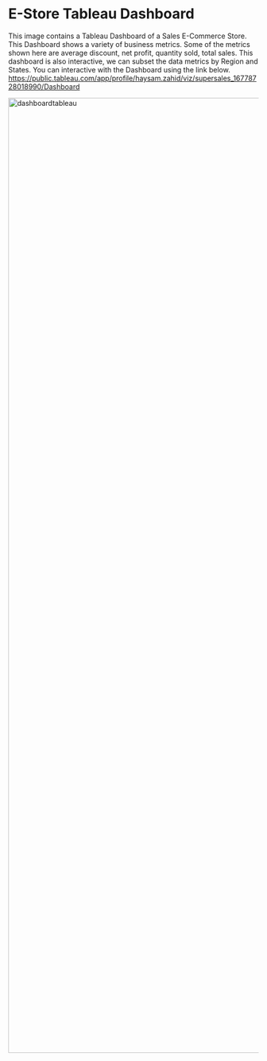 # E-Store Tableau Dashboard
This image contains a Tableau Dashboard of a Sales E-Commerce Store. This Dashboard shows a variety of business metrics.
Some of the metrics shown here are average discount, net profit, quantity sold, total sales. This dashboard is also interactive, we can subset the data metrics by Region and States. You can interactive with the Dashboard using the link below.
https://public.tableau.com/app/profile/haysam.zahid/viz/supersales_16778728018990/Dashboard

<img width="1920" alt="dashboardtableau" src="https://user-images.githubusercontent.com/121971294/227755156-195332b7-8367-4b66-906b-e4145f9abb26.png">

